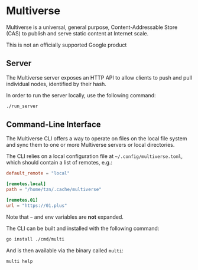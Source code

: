 # Multiverse

Multiverse is a universal, general purpose, Content-Addressable Store (CAS) to publish and serve static content at Internet scale.

This is not an officially supported Google product

## Server

The Multiverse server exposes an HTTP API to allow clients to push and pull individual nodes, identified by their hash.

In order to run the server locally, use the following command:

```bash
./run_server
```

## Command-Line Interface

The Multiverse CLI offers a way to operate on files on the local file system and sync them to one or more Multiverse servers or local directories.

The CLI relies on a local configuration file at `~/.config/multiverse.toml`, which should contain a list of remotes, e.g.:

```toml
default_remote = "local"

[remotes.local]
path = "/home/tzn/.cache/multiverse"

[remotes.01]
url = "https://01.plus"
```

Note that `~` and env variables are **not** expanded.

The CLI can be built and installed with the following command:

```bash
go install ./cmd/multi
```

And is then available via the binary called `multi`:

```bash
multi help
```
